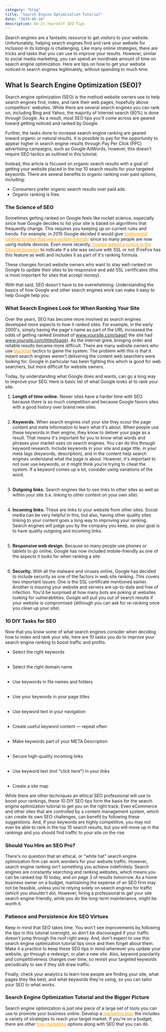 ```yaml
---
category: "blog"
title: "Search Engine Optimization Tutorial"
date: "2019-09-18"
description: Do-It-Yourself SEO Tips
---
```


Search engines are a fantastic resource to get visitors to your website. Unfortunately, helping search engines find and rank your website for inclusion in its listings is challenging. Like many online strategies, there are tricks and tasks that you can use to improve your results. However, similar to social media marketing, you can spend an inordinate amount of time on search engine optimization. Here are tips on how to get your website noticed in search engines legitimately, without spending to much time.

## What Is Search Engine Optimization (SEO)?

Search engine optimization (SEO) is the method website owners use to help search engines find, index, and rank their web pages, hopefully above competitors' websites. While there are several search engines you can rank on, including Bing and Yahoo, the majority of Internet search (80%) is done through Google. As a result, most SEO tips you'll come across are geared toward getting noticed and ranked by Google.

Further, the tasks done to increase search engine ranking are geared toward organic or natural results. It is possible to pay for the opportunity to appear higher in search engine results through Pay Per Click (PPC) advertising campaigns, such as Google AdWords, however, this doesn't require SEO tactics as outlined in this tutorial.

Instead, this article is focused on organic search results with a goal of getting your website placed in the top 10 search results for your targeted keywords. There are several benefits to organic ranking over paid options, including:

- Consumers prefer organic search results over paid ads.
- Organic ranking is free.

### The Science of SEO

Sometimes getting ranked on Google feels like rocket science, especially since how Google decides to list your site is based on algorithms that frequently change. This requires you keeping up on current rules and trends. For example, in 2015 Google decided it would give <a href="https://webmasters.googleblog.com/2015/04/faqs-april-21st-mobile-friendly.html" target="blank" style="text-decoration: underline; color:#ff9800"><span style="color:#ff9800">preferential ranking to sites that were mobile-friendly</span></a> since so many people are now using mobile devices. Even more recently, <a href="https://security.googleblog.com/2016/09/moving-towards-more-secure-web.html" target="blank" style="text-decoration: underline; color:#ff9800"><span style="color:#ff9800">Google added a notice in the Chrome browser</span></a>
to indicate if a site was secure with SSL or not (FireFox has this feature as well) and includes it as part of it's ranking formula.

These changes forced website owners who want to stay well-ranked on Google to update their sites to be responsive and add SSL certificates (this is most important for sites that accept money).

With that said, SEO doesn't have to be overwhelming. Understanding the basics of how Google and other search engines work can make it easy to help Google help you.

### What Search Engines Look for When Ranking Your Site

Over the years, SEO has become more involved as search engines developed more aspects to how it ranked sites. For example, in the early 2000's, simply having the page's name as part of the URL increased the odds of getting ranked (instead of www.yoursite.com/page1 the site had www.yoursite.com/titleofpage). As the Internet grew, bringing order and reliable results became more difficult. There are many website owners who use <a href="https://www.thebalancesmb.com/seo-basics-to-make-your-website-google-friendly-4145377" target="blank" style="text-decoration: underline; color:#ff9800"><span style="color:#ff9800">blackhat</span></a> tactics to game the system. The problem with this is that it meant search engines weren't delivering the content web searchers were looking for. Google in particular has been fighting this which is good for web searchers, but more difficult for website owners.

Today, by understanding what Google does and wants, can go a long way to improve your SEO. Here is basic list of what Google looks at to rank your site.

1. <strong>Length of time online.</strong> Newer sites have a harder time with SEO because there is so much competition and because Google favors sites with a good history over brand new sites.
   <br/><br/>

2. <strong>Keywords.</strong> When search engines visit your site they scour the page content and meta information to learn what it's about. When people use these keywords in their engine, they know to deliver your page as a result. That means it's important for you to know what words and phrases your market uses on search engines. You can do this through keyword research. Include keywords in your site and page title, in your meta tags (keywords, description), and in the content help search engines understand what the page is about. However, it's important to not over use keywords, or it might think you're trying to cheat the system. If a keyword comes up a lot, consider using variations of the word.
   <br/><br/>

3. <strong>Outgoing links.</strong> Search engines like to see links to other sites as well as within your site (i.e. linking to other content on your own site).
   <br/><br/>

4. <strong>Incoming links.</strong> These are links to your website from other sites. Social media can be very helpful in this, but also, having other quality sites linking to your content goes a long way to improving your ranking. Search engines will judge you by the company you keep, so your goal is to have quality outgoing and incoming links.
   <br/><br/>

5. <strong>Responsive web design.</strong> Because so many people use phones or tablets to go online, Google has now included mobile-friendly as one of the aspects it looks for when ranking a site.
   <br/><br/>

6. <strong>Security.</strong> With all the malware and viruses online, Google has decided to include security as one of the factors in web site ranking. This covers two important issues: One is the SSL certificate mentioned earlier. Another is insuring your website and servers are up-to-date and free of infection. You'd be surprised at how many bots are poking at websites looking for vulnerabilities. Google will pull you out of search results if your website is compromised (although you can ask for re-ranking once you clean up your site).

### 10 DIY Tasks for SEO

Now that you know some of what search engines consider when deciding how to index and rank your site, here are 10 tasks you do to improve your search engine ranking to boost traffic and profits.

- Select the right keywords
  <br/><br/>

- Select the right domain name
  <br/><br/>

- Use keywords in file names and folders
  <br/><br/>

- Use your keywords in your page titles
  <br/><br/>

- Use keyword text in your navigation
  <br/><br/>

- Create useful keyword content — repeat often
  <br/><br/>

- Make keywords part of your META Description
  <br/><br/>

- Secure high-quality incoming links
  <br/><br/>

- Use keyword text (not "click here") in your links
  <br/><br/>

- Create a site map

While there are other techniques an ethical SEO professional will use to boost your rankings, these 10 DIY SEO tips form the basis for the search engine optimization tutorial to get you on the right track. Even eCommerce and other sites that are controlled by a content management system, which can create its own SEO challenges, can benefit by following these suggestions. And, if your keywords are highly competitive, you may not ever be able to rank in the top 10 search results, but you will move up in the rankings and you should find traffic to your site on the rise.

### Should You Hire an SEO Pro?

There's no question that an ethical, or "white hat" search engine optimization firm can work wonders for your website traffic. However, search engine ranking isn't something you achieve indefinitely. Search engines are constantly searching and ranking websites, which means you can be ranked top 10 today, and on page 3 of results tomorrow. As a home business owner on a budget, maintaining the expense of an SEO firm may not be feasible, unless you're relying solely on search engines for traffic (which you shouldn't do). However, hiring a professional to get your site search engine-friendly, while you do the long-term maintenance, might be worth it.

### Patience and Persistence Are SEO Virtues

Keep in mind that SEO takes time. You won't see improvements by following the tips in this tutorial overnight, so don't be discouraged if your traffic doesn't jump through the roof right away. And, don't expect to use this search engine optimization tutorial tips once and then forget about them. Make it a practice to keep these SEO tips in mind whenever you update your website, go through a redesign, or plan a new site. Also, keyword popularity and competitiveness changes over time, so revisit your targeted keywords periodically to see if they still draw traffic.

Finally, check your analytics to learn how people are finding your site, what pages they like best, and what keywords they're using, so you can tailor your SEO to what works.

### Search Engine Optimization Tutorial and the Bigger Picture

Search engine optimization is just one piece of a large set of tools you can use to promote your business online. Develop a <a href="https://www.thebalancesmb.com/what-is-a-marketing-plan-1794426" target="blank" style="text-decoration: underline; color:#ff9800"><span style="color:#ff9800">marketing plan</span></a> the includes a variety of strategies to reach your target market. If you're on a budget, there are other <a href="https://www.thebalancesmb.com/free-home-business-marketing-1794602" target="blank" style="text-decoration: underline; color:#ff9800"><span style="color:#ff9800">free marketing</span></a> options along with SEO that you can do.
